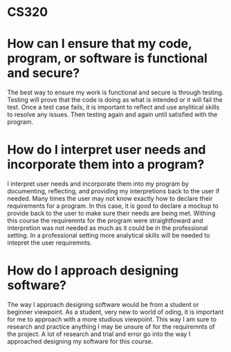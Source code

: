 # CS320

# How can I ensure that my code, program, or software is functional and secure?
The best way to ensure my work is functional and secure is through testing. Testing will prove that the code is doing as what is intended or it will fail the test. Once a test case fails, it is important to reflect and use anylitical skills to resolve any issues. Then testing again and again until satisfied with the program.
# How do I interpret user needs and incorporate them into a program?
I interpret user needs and incorporate them into my program by documenting, reflecting, and providing my interpretions back to the user if needed. Many times the user may not know exactly how to declare their requirements for a program. In this case, it is good to declare a mockup to provide back to the user to make sure their needs are being met. Withing this course the requiremnts for the program were straightfoward and interpretion was not needed as much as it could be in the professional setting. In a professional setting more analytical skills will be needed to intepret the user requiremnts.
# How do I approach designing software?
The way I approach designing software would be from a student or beginner viewpoint. As a student, very new to world of oding, it is important for me to approach with a more studious viewpoint. This way I am sure to research and practice anything I may be unsure of for the requiremnts of the project. A lot of research and trial and error go into the way I approached designing my software for this course.
